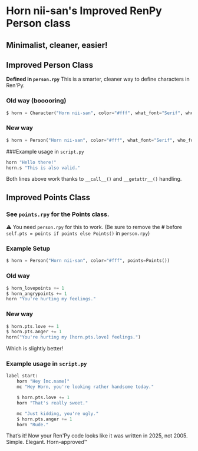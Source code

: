 # Horn nii-san's **Improved** RenPy Person class
## Minimalist, cleaner, easier!


## Improved Person Class
**Defined in `person.rpy`**
This is a smarter, cleaner way to define characters in Ren'Py.


### Old way (booooring)
```py
$ horn = Character("Horn nii-san", color="#fff", what_font="Serif", who_font="Serif", who_outlines=[(1.0, "#000")])
```

### New way
```py
$ horn = Person("Horn nii-san", color="#fff", what_font="Serif", who_font="Serif")
```

###Example usage in `script.py`
```py
horn "Hello there!"
horn.s "This is also valid."
```
Both lines above work thanks to `__call__()` and `__getattr__()` handling.



## Improved Points Class
### See `points.rpy` for the Points class.
⚠️ You need `person.rpy` for this to work.
(Be sure to remove the \# before `self.pts = points if points else Points()` in `person.rpy`)

### Example Setup
```py
$ horn = Person("Horn nii-san", color="#fff", points=Points())
```

### Old way
```py
$ horn_lovepoints += 1
$ horn_angrypoints += 1
horn "You're hurting my feelings."
```

### New way
```py
$ horn.pts.love += 1
$ horn.pts.anger += 1
horn("You're hurting my [horn.pts.love] feelings.")
```
Which is slightly better!


### Example usage in `script.py`
```py
label start:
    horn "Hey [mc.name]"
    mc "Hey Horn, you're looking rather handsome today."

    $ horn.pts.love += 1
    horn "That's really sweet."

    mc "Just kidding, you're ugly."
    $ horn.pts.anger += 1
    horn "Rude."
```

That’s it! Now your Ren'Py code looks like it was written in 2025, not 2005.
Simple. Elegant. Horn-approved™

